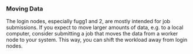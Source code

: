 

### Moving Data
The login nodes, especially fugg1 and 2, are mostly intended for job submissions.
If you expect to move larger amounts of data, e.g. to a local computer, consider submitting a job that moves the data from a worker node to your system.
This way, you can shift the workload away from login nodes.
